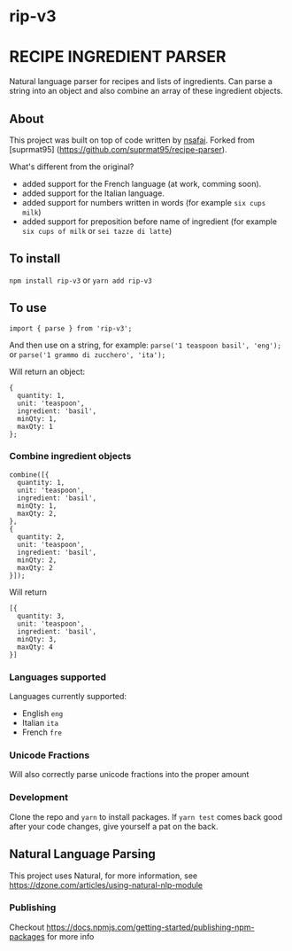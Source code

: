 # rip-v3

# RECIPE INGREDIENT PARSER
Natural language parser for recipes and lists of ingredients. Can parse a string into an object and also combine an array of these ingredient objects.

## About

This project was built on top of code written by [nsafai](https://github.com/nsafai/recipe-parser).
Forked from [suprmat95] (https://github.com/suprmat95/recipe-parser).

What's different from the original?
- added support for the French language (at work, comming soon).
- added support for the Italian language.
- added support for numbers written in words (for example `six cups milk`)
- added support for preposition before name of ingredient (for example `six cups of milk` or `sei tazze di latte`)

## To install

`npm install rip-v3` or `yarn add rip-v3`

## To use

`import { parse } from 'rip-v3';`

And then use on a string, for example:
`parse('1 teaspoon basil', 'eng');`
or 
`parse('1 grammo di zucchero', 'ita');`


Will return an object:

```
{
  quantity: 1,
  unit: 'teaspoon',
  ingredient: 'basil',
  minQty: 1,
  maxQty: 1
};
```

### Combine ingredient objects

```
combine([{
  quantity: 1,
  unit: 'teaspoon',
  ingredient: 'basil',
  minQty: 1,
  maxQty: 2,
},
{
  quantity: 2,
  unit: 'teaspoon',
  ingredient: 'basil',
  minQty: 2,
  maxQty: 2
}]);
```

Will return

```
[{
  quantity: 3,
  unit: 'teaspoon',
  ingredient: 'basil',
  minQty: 3,
  maxQty: 4
}]
```

### Languages supported

Languages currently supported:

- English `eng`
- Italian `ita`
- French `fre`


### Unicode Fractions

Will also correctly parse unicode fractions into the proper amount

### Development

Clone the repo and `yarn` to install packages. If `yarn test` comes back good after your code changes, give yourself a pat on the back.

## Natural Language Parsing

This project uses Natural, for more information, see https://dzone.com/articles/using-natural-nlp-module

### Publishing

Checkout https://docs.npmjs.com/getting-started/publishing-npm-packages for more info
